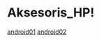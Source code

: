 # Aksesoris_HP!
[android01](https://github.com/Frizz08/Aksesoris_HP/assets/109976871/f2a6bb4a-d44f-458a-9b69-b9ff19560aae)
[android02](https://github.com/Frizz08/Aksesoris_HP/assets/109976871/3fc23d3d-c3bf-4514-b062-7ed0dc6095af)
